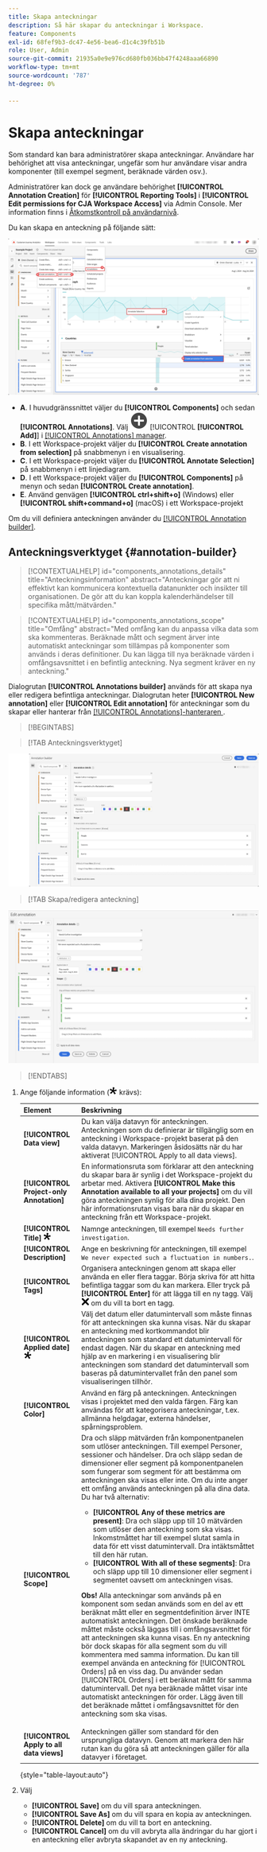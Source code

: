 ```yaml
---
title: Skapa anteckningar
description: Så här skapar du anteckningar i Workspace.
feature: Components
exl-id: 68fef9b3-dc47-4e56-bea6-d1c4c39fb51b
role: User, Admin
source-git-commit: 21935a0e9e976cd680fb036bb47f4248aaa66890
workflow-type: tm+mt
source-wordcount: '787'
ht-degree: 0%

---
```


# Skapa anteckningar

Som standard kan bara administratörer skapa anteckningar. Användare har behörighet att visa anteckningar, ungefär som hur användare visar andra komponenter (till exempel segment, beräknade värden osv.).

Administratörer kan dock ge användare behörighet **[!UICONTROL Annotation Creation]** för **[!UICONTROL Reporting Tools]** i **[!UICONTROL Edit permissions for CJA Workspace Access]** via Admin Console. Mer information finns i [Åtkomstkontroll på användarnivå](/help/technotes/access-control.md#user-level-access).

Du kan skapa en anteckning på följande sätt:

![Skapa en anteckning](assets/create-annotation.png)

* **A**. I huvudgränssnittet väljer du **[!UICONTROL Components]** och sedan **[!UICONTROL Annotations]**. Välj ![AddCircle](/help/assets/icons/AddCircle.svg) [!UICONTROL **[!UICONTROL Add]**] i [[!UICONTROL Annotations] manager](/help/components/annotations/manage-annotations.md).
* **B**. I ett Workspace-projekt väljer du **[!UICONTROL Create annotation from selection]** på snabbmenyn i en visualisering.
* **C**. I ett Workspace-projekt väljer du **[!UICONTROL Annotate Selection]** på snabbmenyn i ett linjediagram.
* **D**. I ett Workspace-projekt väljer du **[!UICONTROL Components]** på menyn och sedan **[!UICONTROL Create annotation]**.
* **E**.  Använd genvägen **[!UICONTROL ctrl+shift+o]** (Windows) eller **[!UICONTROL shift+command+o]** (macOS) i ett Workspace-projekt

Om du vill definiera anteckningen använder du [[!UICONTROL Annotation builder]](#annotation-builder).

<!-- Should we really mention API here. If so, we can do it all over the place in the docs...
| **Use the [Customer Journey Analytics Annotations API](https://developer.adobe.com/cja-apis/docs/endpoints/annotations/)** | The Customer Journey Analytics Annotations APIs allow you to create, update, or retrieve annotations programmatically through Adobe Developer. These APIs use the same data and methods that Adobe uses inside the product UI. |
-->


## Anteckningsverktyget {#annotation-builder}

<!-- markdownlint-disable MD034 -->

>[!CONTEXTUALHELP]
>id="components_annotations_details"
>title="Anteckningsinformation"
>abstract="Anteckningar gör att ni effektivt kan kommunicera kontextuella datanunkter och insikter till organisationen. De gör att du kan koppla kalenderhändelser till specifika mått/mätvärden."

<!-- markdownlint-enable MD034 -->

<!-- markdownlint-disable MD034 -->

>[!CONTEXTUALHELP]
>id="components_annotations_scope"
>title="Omfång"
>abstract="Med omfång kan du anpassa vilka data som ska kommenteras. Beräknade mått och segment ärver inte automatiskt anteckningar som tillämpas på komponenter som används i deras definitioner. Du kan lägga till nya beräknade värden i omfångsavsnittet i en befintlig anteckning. Nya segment kräver en ny anteckning."

<!-- markdownlint-enable MD034 -->


Dialogrutan **[!UICONTROL Annotations builder]** används för att skapa nya eller redigera befintliga anteckningar. Dialogrutan heter **[!UICONTROL New annotation]** eller **[!UICONTROL Edit annotation]** för anteckningar som du skapar eller hanterar från [[!UICONTROL Annotations]-hanteraren ](/help/components/annotations/manage-annotations.md).


>[!BEGINTABS]

>[!TAB Anteckningsverktyget]

![Fönstret Anteckningsinformation med fält och alternativ som beskrivs i nästa avsnitt.](assets/annotation-builder.png)

>[!TAB Skapa/redigera anteckning]

![Fönstret Anteckningsinformation med fält och alternativ som beskrivs i nästa avsnitt.](assets/create-edit-annotation.png)

>[!ENDTABS]

1. Ange följande information (![Obligatorisk](/help/assets/icons/Required.svg) krävs):

   | Element | Beskrivning |
   | --- | --- |
   | **[!UICONTROL Data view]** | Du kan välja datavyn för anteckningen. Anteckningen som du definierar är tillgänglig som en anteckning i Workspace-projekt baserat på den valda datavyn. Markeringen åsidosätts när du har aktiverat [!UICONTROL Apply to all data views]. |
   | **[!UICONTROL Project-only Annotation]** | En informationsruta som förklarar att den anteckning du skapar bara är synlig i det Workspace-projekt du arbetar med. Aktivera **[!UICONTROL Make this Annotation available to all your projects]** om du vill göra anteckningen synlig för alla dina projekt. Den här informationsrutan visas bara när du skapar en anteckning från ett Workspace-projekt. |
   | **[!UICONTROL Title]** ![Krävs](/help/assets/icons/Required.svg) | Namnge anteckningen, till exempel `Needs further investigation`. |
   | **[!UICONTROL Description]** | Ange en beskrivning för anteckningen, till exempel `We never expected such a fluctuation in numbers.`. |
   | **[!UICONTROL Tags]** | Organisera anteckningen genom att skapa eller använda en eller flera taggar. Börja skriva för att hitta befintliga taggar som du kan markera. Eller tryck på **[!UICONTROL Enter]** för att lägga till en ny tagg. Välj ![CrossSize75](/help/assets/icons/CrossSize75.svg) om du vill ta bort en tagg. |
   | **[!UICONTROL Applied date]** ![Krävs](/help/assets/icons/Required.svg) | Välj det datum eller datumintervall som måste finnas för att anteckningen ska kunna visas. När du skapar en anteckning med kortkommandot blir anteckningen som standard ett datumintervall för endast dagen. När du skapar en anteckning med hjälp av en markering i en visualisering blir anteckningen som standard det datumintervall som baseras på datumintervallet från den panel som visualiseringen tillhör. |
   | **[!UICONTROL Color]** | Använd en färg på anteckningen. Anteckningen visas i projektet med den valda färgen. Färg kan användas för att kategorisera anteckningar, t.ex. allmänna helgdagar, externa händelser, spårningsproblem. |
   | **[!UICONTROL Scope]** | Dra och släpp mätvärden från komponentpanelen som utlöser anteckningen. Till exempel Personer, sessioner och händelser. Dra och släpp sedan de dimensioner eller segment på komponentpanelen som fungerar som segment för att bestämma om anteckningen ska visas eller inte. Om du inte anger ett omfång används anteckningen på alla dina data. <br/>Du har två alternativ:<ul><li>**[!UICONTROL Any of these metrics are present]**: Dra och släpp upp till 10 mätvärden som utlöser den anteckning som ska visas.<br/>Inkomstmåttet har till exempel slutat samla in data för ett visst datumintervall. Dra intäktsmåttet till den här rutan.</li><li>**[!UICONTROL With all of these segments]**: Dra och släpp upp till 10 dimensioner eller segment i segmentet oavsett om anteckningen visas.</li></ul><p><p>**Obs!** Alla anteckningar som används på en komponent som sedan används som en del av ett beräknat mått eller en segmentdefinition ärver INTE automatiskt anteckningen. Det önskade beräknade måttet måste också läggas till i omfångsavsnittet för att anteckningen ska kunna visas. En ny anteckning bör dock skapas för alla segment som du vill kommentera med samma information. Du kan till exempel använda en anteckning för [!UICONTROL Orders] på en viss dag. Du använder sedan [!UICONTROL Orders] i ett beräknat mått för samma datumintervall. Det nya beräknade måttet visar inte automatiskt anteckningen för order. Lägg även till det beräknade måttet i omfångsavsnittet för den anteckning som ska visas. |
   | **[!UICONTROL Apply to all data views]** | Anteckningen gäller som standard för den ursprungliga datavyn. Genom att markera den här rutan kan du göra så att anteckningen gäller för alla datavyer i företaget. |

   {style="table-layout:auto"}

1. Välj
   * **[!UICONTROL Save]** om du vill spara anteckningen.
   * **[!UICONTROL Save As]** om du vill spara en kopia av anteckningen.
   * **[!UICONTROL Delete]** om du vill ta bort en anteckning.
   * **[!UICONTROL Cancel]** om du vill avbryta alla ändringar du har gjort i en anteckning eller avbryta skapandet av en ny anteckning.
